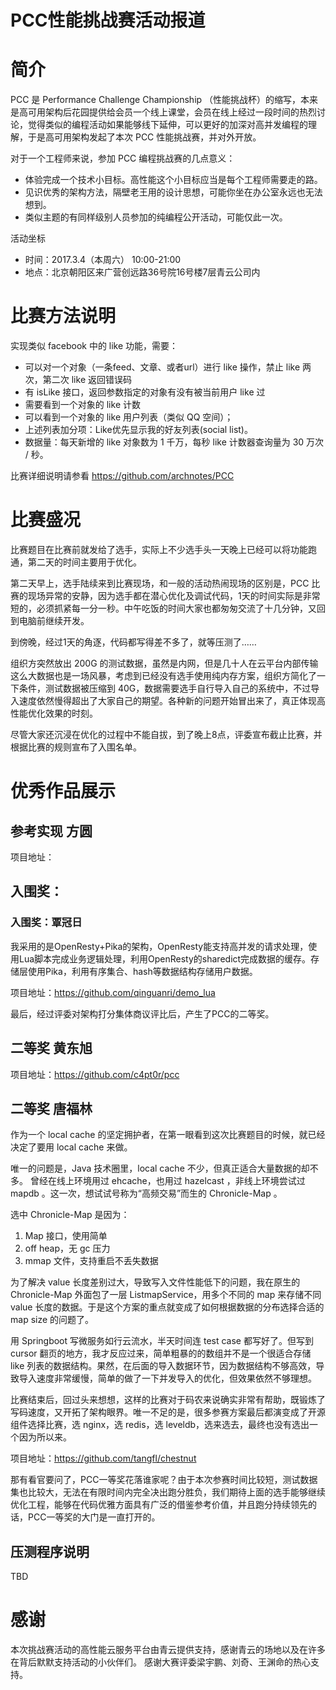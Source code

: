 # PCC性能挑战赛活动报道

# 简介

PCC 是 Performance Challenge Championship （性能挑战杯）的缩写，本来是高可用架构后花园提供给会员一个线上课堂，会员在线上经过一段时间的热烈讨论，觉得类似的编程活动如果能够线下延伸，可以更好的加深对高并发编程的理解，于是高可用架构发起了本次 PCC 性能挑战赛，并对外开放。

对于一个工程师来说，参加 PCC 编程挑战赛的几点意义：

* 体验完成一个技术小目标。高性能这个小目标应当是每个工程师需要走的路。
* 见识优秀的架构方法，隔壁老王用的设计思想，可能你坐在办公室永远也无法想到。
* 类似主题的有同样级别人员参加的纯编程公开活动，可能仅此一次。

活动坐标

* 时间：2017.3.4（本周六） 10:00-21:00
* 地点：北京朝阳区来广营创远路36号院16号楼7层青云公司内

# 比赛方法说明


实现类似 facebook 中的 like 功能，需要：

* 可以对一个对象（一条feed、文章、或者url）进行 like 操作，禁止 like 两次，第二次 like 返回错误码
* 有 isLike 接口，返回参数指定的对象有没有被当前用户 like 过
* 需要看到一个对象的 like 计数
* 可以看到一个对象的 like 用户列表（类似 QQ 空间）；
* 上述列表加分项：Like优先显示我的好友列表(social list)。
* 数据量：每天新增的 like 对象数为 1 千万，每秒 like 计数器查询量为 30 万次 / 秒。

比赛详细说明请参看 https://github.com/archnotes/PCC


# 比赛盛况

比赛题目在比赛前就发给了选手，实际上不少选手头一天晚上已经可以将功能跑通，第二天的时间主要用于优化。

第二天早上，选手陆续来到比赛现场，和一般的活动热闹现场的区别是，PCC 比赛的现场异常的安静，因为选手都在潜心优化及调试代码，1天的时间实际是非常短的，必须抓紧每一分一秒。中午吃饭的时间大家也都匆匆交流了十几分钟，又回到电脑前继续开发。

到傍晚，经过1天的角逐，代码都写得差不多了，就等压测了……

组织方突然放出 200G 的测试数据，虽然是内网，但是几十人在云平台内部传输这么大数据也是一场风暴，考虑到已经没有选手使用纯内存方案，组织方简化了一下条件，测试数据被压缩到 40G，数据需要选手自行导入自己的系统中，不过导入速度依然慢得超出了大家自己的期望。各种新的问题开始冒出来了，真正体现高性能优化效果的时刻。

尽管大家还沉浸在优化的过程中不能自拔，到了晚上8点，评委宣布截止比赛，并根据比赛的规则宣布了入围名单。


# 优秀作品展示

## 参考实现 方圆

项目地址：


## 入围奖：


### 入围奖：覃冠日

我采用的是OpenResty+Pika的架构，OpenResty能支持高并发的请求处理，使用Lua脚本完成业务逻辑处理，利用OpenResty的sharedict完成数据的缓存。存储层使用Pika，利用有序集合、hash等数据结构存储用户数据。

项目地址：https://github.com/qinguanri/demo_lua


最后，经过评委对架构打分集体商议评比后，产生了PCC的二等奖。

## 二等奖 黄东旭

项目地址：https://github.com/c4pt0r/pcc

## 二等奖 唐福林

作为一个 local cache 的坚定拥护者，在第一眼看到这次比赛题目的时候，就已经决定了要用 local cache 来做。

唯一的问题是，Java 技术圈里，local cache 不少，但真正适合大量数据的却不多。
曾经在线上环境用过 ehcache，也用过 hazelcast ，非线上环境尝试过 mapdb 。这一次，想试试号称为“高频交易”而生的 Chronicle-Map 。

选中 Chronicle-Map 是因为：

1. Map 接口，使用简单
2. off heap，无 gc 压力
3. mmap 文件，支持重启不丢失数据

为了解决 value 长度差别过大，导致写入文件性能低下的问题，我在原生的 Chronicle-Map 外面包了一层 ListmapService，用多个不同的 map 来存储不同 value 长度的数据。于是这个方案的重点就变成了如何根据数据的分布选择合适的 map size 的问题了。

用 Springboot 写微服务如行云流水，半天时间连 test case 都写好了。但写到 cursor 翻页的地方，我才反应过来，简单粗暴的的数组并不是一个很适合存储 like 列表的数据结构。果然，在后面的导入数据环节，因为数据结构不够高效，导致导入速度非常缓慢，简单的做了一下并发导入的优化，但效果依然不够理想。

比赛结束后，回过头来想想，这样的比赛对于码农来说确实非常有帮助，既锻炼了写码速度，又开拓了架构眼界。唯一不足的是，很多参赛方案最后都演变成了开源组件选择比赛，选 nginx，选 redis，选 leveldb，选来选去，最终也没有选出一个因为所以来。

项目地址：https://github.com/tangfl/chestnut

那有看官要问了，PCC一等奖花落谁家呢？由于本次参赛时间比较短，测试数据集也比较大，无法在有限时间内完全决出跑分胜负，我们期待上面的选手能够继续优化工程，能够在代码优雅方面具有广泛的借鉴参考价值，并且跑分持续领先的话，PCC一等奖的大门是一直打开的。

## 压测程序说明

TBD
 
# 感谢

本次挑战赛活动的高性能云服务平台由青云提供支持，感谢青云的场地以及在许多在背后默默支持活动的小伙伴们。
感谢大赛评委梁宇鹏、刘奇、王渊命的热心支持。


